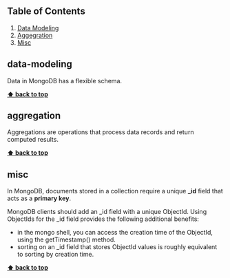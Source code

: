 ## Table of Contents

  1. [Data Modeling](#data-modeling)
  1. [Aggegration](#aggregation)
  1. [Misc](#misc) 


## data-modeling
Data in MongoDB has a flexible schema.

**[⬆ back to top](#table-of-contents)**

## aggregation
Aggregations are operations that process data records and return computed results.

**[⬆ back to top](#table-of-contents)**

## misc
In MongoDB, documents stored in a collection require a unique **_id** field that acts as a **primary key**. 

MongoDB clients should add an _id field with a unique ObjectId. Using ObjectIds for the _id field provides the following additional benefits:

- in the mongo shell, you can access the creation time of the ObjectId, using the getTimestamp() method.
- sorting on an _id field that stores ObjectId values is roughly equivalent to sorting by creation time.



**[⬆ back to top](#table-of-contents)**
